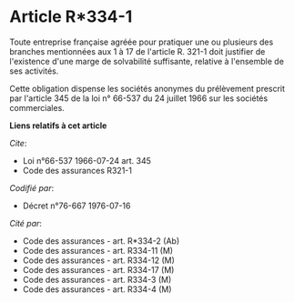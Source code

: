 # Article R*334-1

Toute entreprise française agréée pour pratiquer une ou plusieurs des branches mentionnées aux 1 à 17 de l'article R. 321-1
doit justifier de l'existence d'une marge de solvabilité suffisante, relative à l'ensemble de ses activités.

Cette obligation dispense les sociétés anonymes du prélèvement prescrit par l'article 345 de la loi n° 66-537 du 24 juillet
1966 sur les sociétés commerciales.

**Liens relatifs à cet article**

_Cite_:

  - Loi n°66-537 1966-07-24 art. 345
  - Code des assurances R321-1

_Codifié par_:

  - Décret n°76-667 1976-07-16

_Cité par_:

  - Code des assurances - art. R*334-2 (Ab)
  - Code des assurances - art. R334-11 (M)
  - Code des assurances - art. R334-12 (M)
  - Code des assurances - art. R334-17 (M)
  - Code des assurances - art. R334-3 (M)
  - Code des assurances - art. R334-4 (M)
